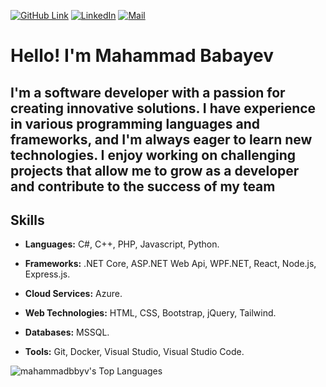 [![GitHub Link](https://img.shields.io/badge/GitHub-MahammadBbyv-black)](https://github.com/mahammadbbyv/) [![LinkedIn](https://img.shields.io/badge/LinkedIn-mahammad--bbyv-blue)](https://www.linkedin.com/in/mahammad-bbyv/) [![Mail](https://img.shields.io/badge/Mail-mahammad@babayev.us-white)](mailto:mahammad@babayev.us)
# Hello! I'm Mahammad Babayev

## I'm a software developer with a passion for creating innovative solutions. I have experience in various programming languages and frameworks, and I'm always eager to learn new technologies. I enjoy working on challenging projects that allow me to grow as a developer and contribute to the success of my team

## Skills

- **Languages:** C#, C++, PHP, Javascript, Python.
- **Frameworks:** .NET Core, ASP\.NET Web Api, WPF\.NET, React, Node.js, Express.js.
- **Cloud Services:** Azure.
- **Web Technologies:** HTML, CSS, Bootstrap, jQuery, Tailwind.
- **Databases:** MSSQL.

- **Tools:** Git, Docker, Visual Studio, Visual Studio Code.

![mahammadbbyv's Top Languages](https://github-readme-stats.vercel.app/api/top-langs/?username=mahammadbbyv&theme=great-gatsby&show_icons=true&hide_border=true&layout=compact)
